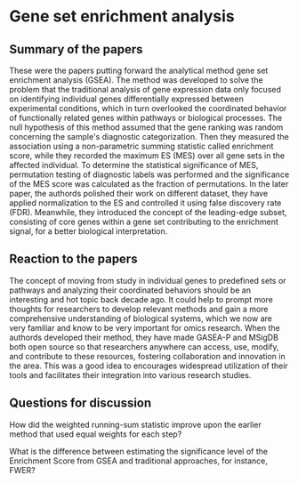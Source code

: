 # Gene set enrichment analysis

## Summary of the papers
These were the papers putting forward the analytical method gene set enrichment analysis (GSEA). The method was developed to solve the problem that the traditional analysis of gene expression data only focused on identifying individual genes differentially expressed between experimental conditions, which in turn overlooked the coordinated behavior of functionally related genes within pathways or biological processes. The null hypothesis of this method assumed that the gene ranking was random concerning the sample's diagnostic categorization. Then they measured the association using a non-parametric summing statistic called enrichment score, while they recorded the maximum ES (MES) over all gene sets in the affected individual. To determine the statistical significance of MES, permutation testing of diagnostic labels was performed and the significance of the MES score was calculated as the fraction of permutations. In the later paper, the authords polished their work on different dataset, they have applied normalization to the ES and controlled it using false discovery rate (FDR). Meanwhile, they introduced the concept of the leading-edge subset, consisting of core genes within a gene set contributing to the enrichment signal, for a better biological interpretation.


## Reaction to the papers
The concept of moving from study in individual genes to predefined sets or pathways and analyzing their coordinated behaviors should be an interesting and hot topic back decade ago. It could help to prompt more thoughts for researchers to develop relevant methods and gain a more comprehensive understanding of biological systems, which we now are very familiar and know to be very important for omics research. When the authords developed their method, they have made GASEA-P and MSigDB both open source so that researchers anywhere can access, use, modify, and contribute to these resources, fostering collaboration and innovation in the area. This was a good idea to encourages widespread utilization of their tools and facilitates their integration into various research studies.
 


## Questions for discussion
How did the weighted running-sum statistic improve upon the earlier method that used equal weights for each step?

What is the difference between estimating the significance level of the Enrichment Score from GSEA and traditional approaches, for instance, FWER?
